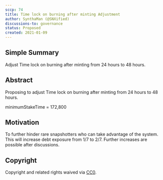 ```yaml
---
sccp: 74
title: Time lock on burning after minting Adjustment
author: SynthaMan (@SNXified)
discussions-to: governance
status: Proposed
created: 2021-01-09
---
```


<!--You can leave these HTML comments in your merged SCCP and delete the visible duplicate text guides, they will not appear and may be helpful to refer to if you edit it again. This is the suggested template for new SCCPs. Note that an SCCP number will be assigned by an editor. When opening a pull request to submit your SCCP, please use an abbreviated title in the filename, `sccp-draft_title_abbrev.md`. The title should be 44 characters or less.-->

## Simple Summary

<!--"If you can't explain it simply, you don't understand it well enough." Provide a simplified and layman-accessible explanation of the SCCP.-->

Adjust Time lock on burning after minting from 24 hours to 48 hours.

## Abstract

<!--A short (~200 word) description of the variable change proposed.-->

Proposing to adjust Time lock on burning after minting from 24 hours to 48 hours.</br>

minimumStakeTime = 172,800



## Motivation

<!--The motivation is critical for SCCPs that want to update variables within Synthetix. It should clearly explain why the existing variable is not incentive aligned. SCCP submissions without sufficient motivation may be rejected outright.-->

To further hinder rare snapshotters who can take advantage of the system. This will increase debt exposure from 1/7 to 2/7. Further increases are possible after discussions.



## Copyright

Copyright and related rights waived via [CC0](https://creativecommons.org/publicdomain/zero/1.0/).
